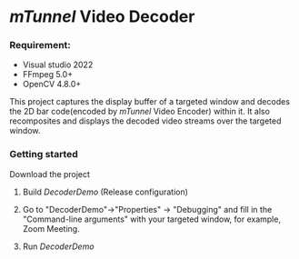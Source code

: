 # *mTunnel* Video Decoder

### Requirement:

- Visual studio 2022
- FFmpeg 5.0+
- OpenCV 4.8.0+

This project captures the display buffer of a targeted window and decodes the 2D bar code(encoded by *mTunnel* Video Encoder) within it. It also recomposites and displays the decoded video streams over the targeted window.

### Getting started

Download the project

1. Build *DecoderDemo* (Release configuration)

2. Go to "DecoderDemo"->"Properties" -> "Debugging" and fill in the "Command-line arguments" with your targeted window, for example, Zoom Meeting.

3. Run *DecoderDemo*


